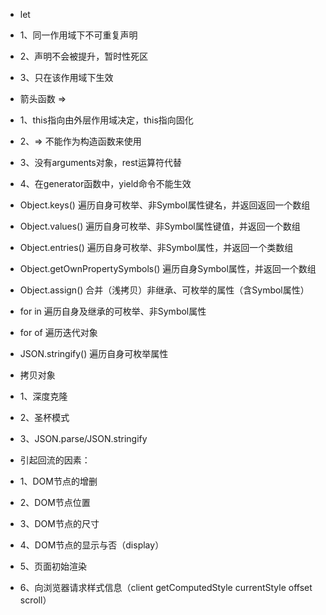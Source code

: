 * let
* 1、同一作用域下不可重复声明
* 2、声明不会被提升，暂时性死区
* 3、只在该作用域下生效


* 箭头函数 =>
* 1、this指向由外层作用域决定，this指向固化
* 2、=> 不能作为构造函数来使用
* 3、没有arguments对象，rest运算符代替
* 4、在generator函数中，yield命令不能生效


* Object.keys() 遍历自身可枚举、非Symbol属性键名，并返回返回一个数组
* Object.values() 遍历自身可枚举、非Symbol属性键值，并返回一个数组
* Object.entries() 遍历自身可枚举、非Symbol属性，并返回一个类数组
* Object.getOwnPropertySymbols() 遍历自身Symbol属性，并返回一个数组
* Object.assign() 合并（浅拷贝）非继承、可枚举的属性（含Symbol属性）
* for in 遍历自身及继承的可枚举、非Symbol属性
* for of 遍历迭代对象
* JSON.stringify() 遍历自身可枚举属性


* 拷贝对象
* 1、深度克隆
* 2、圣杯模式
* 3、JSON.parse/JSON.stringify


* 引起回流的因素：
* 1、DOM节点的增删
* 2、DOM节点位置
* 3、DOM节点的尺寸
* 4、DOM节点的显示与否（display）
* 5、页面初始渲染
* 6、向浏览器请求样式信息（client getComputedStyle currentStyle offset scroll）

